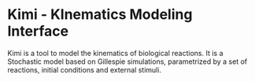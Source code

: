 
# Kimi - KInematics Modeling Interface

Kimi is a tool to model the kinematics of biological reactions. It is a Stochastic model based on Gillespie simulations,
parametrized by a set of reactions, initial conditions and external stimuli.


